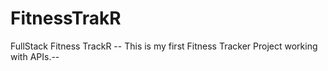 # FitnessTrakR
FullStack Fitness TrackR
-- This is my first Fitness Tracker Project working with APIs.--
